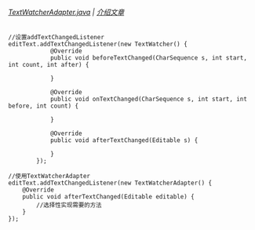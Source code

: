 ###### [TextWatcherAdapter.java][file] | [介绍文章][blog]

```
//设置addTextChangedListener
editText.addTextChangedListener(new TextWatcher() {
            @Override
            public void beforeTextChanged(CharSequence s, int start, int count, int after) {

            }

            @Override
            public void onTextChanged(CharSequence s, int start, int before, int count) {

            }

            @Override
            public void afterTextChanged(Editable s) {

            }
        });

//使用TextWatcherAdapter
editText.addTextChangedListener(new TextWatcherAdapter() {
    @Override
    public void afterTextChanged(Editable editable) {
        //选择性实现需要的方法
    }
});
```

[file]: https://github.com/KnifeStone/Hyena/blob/master/hyenalibrary/src/main/java/com/knifestone/hyena/currency/TextWatcherAdapter.java
[blog]:http://www.jianshu.com/u/6e6858f18e58

